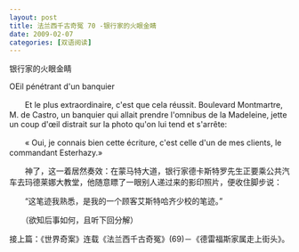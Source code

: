 ```yaml
---
layout: post
title: 法兰西千古奇冤 70 -银行家的火眼金睛
date: 2009-02-07
categories: [双语阅读]  
---
```


银行家的火眼金睛

OEil pénétrant d'un banquier

　　Et le plus extraordinaire, c'est que cela réussit. Boulevard Montmartre, M. de Castro, un banquier qui allait prendre l'omnibus de la Madeleine, jette un coup d'œil distrait sur la photo qu'on lui tend et s'arrête:

　　« Oui, je connais bien cette écriture, c'est celle d'un de mes clients, le commandant Esterhazy.»



　　神了，这一着居然奏效：在蒙马特大道，银行家德卡斯特罗先生正要乘公共汽车去玛德莱娜大教堂，他随意瞟了一眼别人递过来的影印照片，便收住脚步说：

　　“这笔迹我熟悉，是我的一个顾客艾斯特哈齐少校的笔迹。”



　　（欲知后事如何，且听下回分解）

接上篇：《世界奇案》连载《法兰西千古奇冤》(69)－《德雷福斯家属走上街头》。
